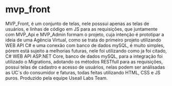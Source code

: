 # mvp_front

MVP_Front, é um conjunto de telas, nele posssui apenas as telas de usuários, e linhas de código em JS para as requisições, que juntamente com MVP_Api e MVP_Admin formam o projeto, cuja intenção é prototipar a ideia de uma Agência Virtual, como se trata do primeiro projeto utilizando WEB API C# e uma conexão com banco de dados mySQL, é muito simples, pórem está sujeito a melhorias futuras, nele foi utilizando como ja foi citado, C# WEB API ASP.NET Core, banco de dados mySQL, para a integração foi utilizado o Migrations, adotando os métodos RESTfull para as requisições, possui telas de cadastro e acesso de usuários, nelas podem ser análisadas as UC`s do consumidor e faturas, todas feitas utilizando HTML, CSS e JS puros. Produzido pela equipe Useall Labs Team.
